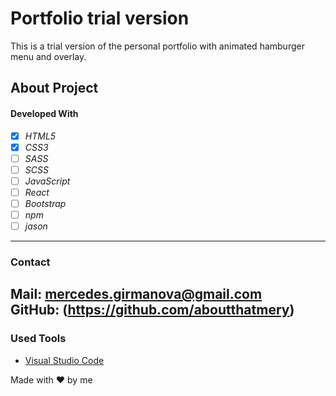 # Portfolio trial version
This is a trial version of the personal portfolio with animated hamburger menu and overlay.
## About Project
#### Developed With
- [x] _HTML5_
- [x] _CSS3_
- [ ] _SASS_
- [ ] _SCSS_
- [ ] _JavaScript_
- [ ] _React_
- [ ] _Bootstrap_
- [ ] _npm_
- [ ] _jason_
---
### Contact
Mail: mercedes.girmanova@gmail.com<br>
GitHub: (https://github.com/aboutthatmery)<br>
---
### Used Tools
- [Visual Studio Code](https://code.visualstudio.com/)

Made with ❤️ by me
